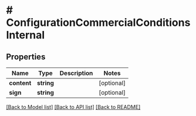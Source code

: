 # # ConfigurationCommercialConditionsInternal

## Properties

Name | Type | Description | Notes
------------ | ------------- | ------------- | -------------
**content** | **string** |  | [optional]
**sign** | **string** |  | [optional]

[[Back to Model list]](../../README.md#models) [[Back to API list]](../../README.md#endpoints) [[Back to README]](../../README.md)
